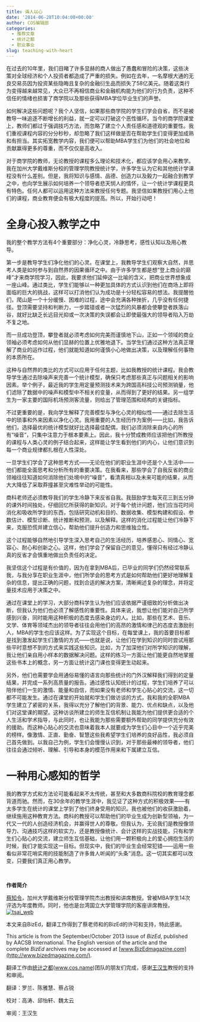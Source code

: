 ```yaml
---
title: 诲人以心
date: '2014-06-28T10:04:08+00:00'
author: COS编辑部
categories:
  - 推荐文章
  - 统计之都
  - 职业事业
slug: teaching-with-heart
---
```


在过去的10年里，我们目睹了许多显赫的商人做出了愚蠢和冒险的决策，这些决策对全球经济和个人投资者都造成了严重的损失。例如在去年，一名摩根大通的无良交易员因为投资某些隐晦且复杂的金融衍生品而损失了58亿美元。随着这类行为变得越来越常见，大众已不再相信商业和金融机构能为他们的行为负责，这种不信任的情绪也损害了商学院以及那些获得MBA学位毕业生们的声誉。

如何解决这些问题呢？我个人坚信，如果那些商学院的学生们学会自省，而不是被教导一味追逐不断增长的利益，就一定可以打破这个恶性循环。当今的商学院课堂上，教师们都过于强调技巧方法，而忽略了建立个人责任感和道德观的重要性。我们重视课程内容的分分秒秒，却忽略了我们这样做是否在帮助学生们变得更加成熟和有担当。其实拓宽教学内容，我们便可以帮助MBA学生们为他们的社会地位和贡献赢得更多的尊重，而不仅仅是高收入。

对于商学院的教师，无论教授的课程多么理论和技术化，都应该学会用心来教学。我在加州大学戴维斯分校的管理学院教授统计学，许多学生认为它和其他统计学课程没有什么差别。但是，我将知识与感情、品德、创造力以及毅力一起融合到教学之中，也向学生展示如何培养一个领导者悲天悯人的情怀，让一个统计学课程更具有特色。任何人都可以运用这种方法来教授任何专题。我坚信如果教授们用心上他们的课程，商业教育便会有极大程度的提高。所以，开始行动吧！

<!--more-->

# **全身心投入教学之中**

我的整个教学方法有4个重要部分：净化心灵，冷静思考，感性认知以及用心教导。

第一步是教导学生们净化他们的心灵。在课堂上，我教导学生们观察大自然，并思考人类是如何参与到自然界的因果循环之中。由于许多学生都是想“登上商业的巅峰”才来商学院学习，因此，我要求他们延伸这一比喻的含义，把商业世界想象成一座山峰。通过类比，学生们能够以一种更加具体的方式认识到他们在商场上即将面临的巨大的挑战，这样可以打消他们认为成功是十分轻松容易的想法。我提醒他们，爬山是一个十分缓慢、困难的过程，途中会充满各种挫折，几乎没有任何捷径。登顶需要坚持和判断力，一步踏错或者一次猛烈的风暴都会使攀登者跌落山谷，就好比缺乏长远目光抑或一次决策的失误都会让即使最强大的领导者陷入万劫不复之地。

而一旦成功登顶，攀登者就必须考虑如何完美而谨慎地下山，正如一个领域的商业领袖必须考虑如何从他们显赫的位置上优雅地退下。当学生们通过这种方法真正理解了商业的运作过程，他们就能知道如何谨慎小心地做出决策，以及理解任何事物的本质所在。

这种与自然界的类比的方式可以应用于任何主题，比如我教授的统计课程。我会教导学生通过去除噪声来完善一个统计模型，确保只考虑那些真正与问题相关的影响因素。举个例子，最近我的学生用定量预测技术来为跨国高科技公司预测销量，他们滤除了数据中的噪声和模型中不相关的变量，从而得到了更好的结果。另一组学生为一家主要的国际机场预测客流量，则给出了管理范围和结构的关键指标。

不过更重要的是，我向学生解释了完善模型与净化心灵的相似性——通过去除生活中的琐事和外来因素以净化心灵。我用重要的人生经历作为案例——比如，我告诉他们，选择最优的统计模型就好比选择最佳配偶，我们必须消除来自内心的所有“噪音”，只集中注意力于根本要素上。因此，我十分赞成教师应该把他们所教授的课程与人类心灵的例子结合起来，这样能让学生看到他们的内心，让他们意识到每一个商业规律都扎根在人性深处。

一旦学生们学会了这种思考方式——无论在他们的职业生涯中还是个人生活中——他们都能全面思考和分析所有的重要决策。在我看来，那些学会了自我反省的商业领袖往往知道如何消除他们处境中的“噪音”，看清真相以及未来可能的结果，从而大大降低了采取莽撞甚至灾难性举动的可能性。

商科老师还必须教导我们的学生冷静下来反省自我。我鼓励学生每天花三到五分钟的课外时间独处，仔细回忆所获得的新知识。对于每个统计问题，他们应当花时间消化和吸收所学到的东西，包括研究动机和目的、数据收集、模型构建和假设、参数估计、模型诊断、统计推断和预测，以及解释。这样的消化过程能让他们冷静下来，克服恐慌并建立信心，帮助他们提升创造力和思维独立性。

这个过程能够自然地引导学生深入思考自己的生活经历，培养感恩心、同情心、宽容心、耐心和创新之心。这样，他们学会了保留自己的意见，懂得只有经过冷静认真的反省才会慎重地做出负责任的决定。

我坚信这个过程是有价值的，因为在拿到MBA后，已毕业的同学们仍然经常联系我，与我分享在职业生涯中，他们所学会的思考方式是如何帮助他们更好地理解复杂的信息，提出正确的问题，找到合适的解决方案，清晰阐述复杂的理念，并将定量技术应用于决策之中。

通过在课堂上的学习，大部分商科学生认为他们应该依据严谨细致的分析做出决断，但我认为他们也必须了解感性的重要性。具体来说，我想让他们能对自己所学感到兴奋，同时能用这种积极的态度去感染身边的人。比如，那些在艺术、音乐、文学、体育等领域杰出的领导者往往会用他们的高昂的激情和律己的态度去激励别人，MBA的学生也应该这样。为了实现这个目标，在每堂课上，我的首要目标都是找到激发起学生们激情的方式——也就是说，让他们在学到知识的同时尝试用那些平时意想不到的方式来实践这些知识。比如，为了加深他们对所学知识的理解，我让他们亲自用小样本的数据解决问题。这样的练习一方面让他们能更自然地掌握这些书本上的概念，另一方面让统计这门课也变得更生动起来。

另外，他们也需要学会用通俗易懂的语言向那些统计的门外汉解释我们得到的定量结果，并完成一系列高质量的报告。通过感性认知统计的过程，学生们培养了可以陪伴他们一生的激情、能量和自信，而如果没有老师和学生心贴心的交流，这一切都不可能发生。通过在课堂的开始就和学生们做访谈的方式，我和我的全职MBA学生建立了紧密的关系，我得以充分了解他们的背景、能力、优点和缺点，以及他们对这堂课的期望。这种访谈所建立的师生互信机制让我能为他们提供更合适的个人生活和学术指导，与此同时，也让我能为那些需要额外帮助的同学提供充分有效的援助。而这种心贴心的交流也意味着我本人就要成为学生们心目中一个近乎完美的榜样。像激情、正直、勤奋、智慧这些我希望学生们培养的良好品性，我必须自己首先做到。以我自己为例，学生们会慢慢认识到，对于那些最棒的领导者，他们往往会通过倾听、理解、引导和本身的模范作用来和下属建立互信。

# **一种用心感知的哲学**

我的教学方式和方法论可能看起来不太传统，甚至和大多数商科院校的教育理念都背道而驰。然而，在30余年的教学生涯中，我见证了这种方式的积极效果——有太多学生在统计的课堂上学到了他们终身受用的知识。我也被他们的收获激励着，继续施用这种教育方法。商科的教授可以帮助他们的毕业生成为创新型领袖，为一代又一代的人创造经济机会，并赢得世人的尊敬。但我认为，无论我们是教授像领导力、沟通技巧这样的软实力，还是教授像统计、会计这样的实战技能，只有和学生们心贴心的交流，建立师生互信基础，让他们用一颗积极向上的爱心拥抱生活的时候，我们才能实现这一目标。但现实中，我们的毕业生会经常犯错——运用一些看似非常花哨实用的技能制造了许多耸人听闻的“头条”消息。这一切其实都可以改变，只要我们真正用心教学。

&nbsp;

**作者简介**

<a href="http://gsm.ucdavis.edu/faculty/chih-ling-tsai" target="_blank">蔡知令</a>，加州大学戴维斯分校管理学院杰出教授和讲席教授。曾被MBA学生14次评选为年度教师。同时，他也是台湾国立大学管理学院的客座讲席教授。[![tsai_web](https://cos.name/wp-content/uploads/2014/06/tsai_web.jpg)](https://cos.name/wp-content/uploads/2014/06/tsai_web.jpg)

本文来自BizEd，翻译工作得到了蔡老师和的BizEd的许可和支持，特此感谢。

This article is from the September/October 2013 issue of _BizEd_, published by AACSB International. The English version of the article and the complete _BizEd_ archives may be accessed at [www.BizEdmagazine.com](http://www.bizedmagazine.com/).

翻译工作由[统计之都](https://cos.name/)(www.cos.name)团队的朋友们完成，感谢<a href="http://hansheng.gsm.pku.edu.cn/" target="_blank">王汉生</a>教授的支持和审阅。

翻译：罗兰、陈雅慧、蔡占锐

校对：高涛、邱怡轩、魏太云

审阅：王汉生
